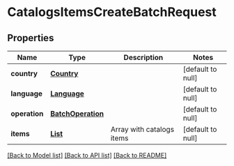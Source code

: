 # CatalogsItemsCreateBatchRequest
## Properties

| Name | Type | Description | Notes |
|------------ | ------------- | ------------- | -------------|
| **country** | [**Country**](Country.md) |  | [default to null] |
| **language** | [**Language**](Language.md) |  | [default to null] |
| **operation** | [**BatchOperation**](BatchOperation.md) |  | [default to null] |
| **items** | [**List**](ItemCreateBatchRecord.md) | Array with catalogs items | [default to null] |

[[Back to Model list]](../README.md#documentation-for-models) [[Back to API list]](../README.md#documentation-for-api-endpoints) [[Back to README]](../README.md)

